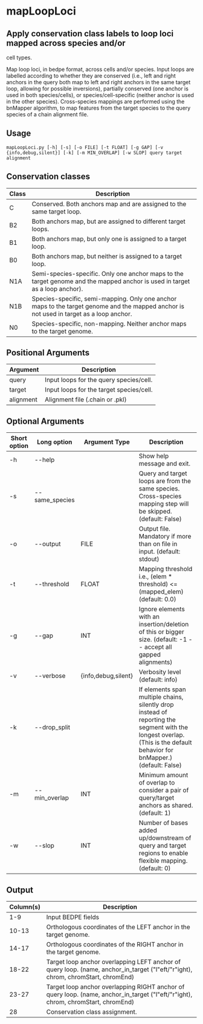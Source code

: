 # mapLoopLoci

## Apply conservation class labels to loop loci mapped across species and/or
cell types.

Map loop loci, in bedpe format, across cells and/or species. Input loops are
labelled according to whether they are conserved (i.e., left and right anchors
in the query both map to left and right anchors in the same target loop,
allowing for possible inversions), partially conserved (one anchor is used in
both species/cells), or species/cell-specific (neither anchor is used in the
other species). Cross-species mappings are performed using the bnMapper
algorithm, to map features from the target species to the query species of a
chain alignment file.

## Usage
```mapLoopLoci.py [-h] [-s] [-o FILE] [-t FLOAT] [-g GAP] [-v {info,debug,silent}] [-k] [-m MIN_OVERLAP] [-w SLOP] query target alignment```


## Conservation classes
 | Class | Description |
 |-------|-------------|
 |C | Conserved. Both anchors map and are assigned to the same target loop.|
 |B2 | Both anchors map, but are assigned to different target loops.|
 |B1 | Both anchors map, but only one is assigned to a target loop.|
 |B0 | Both anchors map, but neither is assigned to a target loop.|
 |N1A | Semi-species-specific. Only one anchor maps to the target genome and the mapped anchor is used in target as a loop anchor).|
 |N1B | Species-specific, semi-mapping. Only one anchor maps to the target genome and the mapped anchor is not used in target as a loop anchor.|
 |N0 | Species-specific, non-mapping. Neither anchor maps to the target genome.|

## Positional Arguments
 | Argument | Description |
 |----------|-------------|
 |query | Input loops for the query species/cell.|
 |target | Input loops for the target species/cell.|
 |alignment | Alignment file (.chain or .pkl)|

## Optional Arguments
 | Short option | Long option | Argument Type |Description |
 |--------------|-------------|---------------|------------|
 | -h| --help | | Show help message and exit.|
 | -s| --same_species | | Query and target loops are from the same species. Cross-species mapping step will be skipped. (default: False)|
 | -o| --output | FILE | Output file. Mandatory if more than on file in input. (default: stdout)|
 | -t| --threshold | FLOAT | Mapping threshold i.e., (elem * threshold) <= (mapped_elem) (default: 0.0)|
 | -g | --gap | INT | Ignore elements with an insertion/deletion of this or bigger size. (default: -1 -- accept all gapped alignments)|
 | -v | --verbose | {info,debug,silent} | Verbosity level (default: info)|
 | -k | --drop_split | | If elements span multiple chains, silently drop instead of reporting the segment with the longest overlap. (This is the default behavior for bnMapper.) (default: False)|
 | -m | --min_overlap | INT | Minimum amount of overlap to consider a pair of query/target anchors as shared. (default: 1)|
 | -w | --slop | INT | Number of bases added up/downstream of query and target regions to enable flexible mapping. (default: 0)|

## Output
 | Column(s) | Description |
 |-----------|-------------|
 | 1-9 | Input BEDPE fields|
 | 10-13 | Orthologous coordinates of the LEFT anchor in the target genome.|
 | 14-17 | Orthologous coordinates of the RIGHT anchor in the target genome.|
 | 18-22 | Target loop anchor overlapping LEFT anchor of query loop. (name, anchor_in_target ("l"eft/"r"ight), chrom, chromStart, chromEnd)|
 | 23-27 | Target loop anchor overlapping RIGHT anchor of query loop. (name, anchor_in_target ("l"eft/"r"ight), chrom, chromStart, chromEnd)|
 | 28 | Conservation class assignment.|
